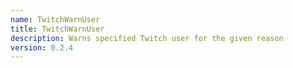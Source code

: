 ```yaml
---
name: TwitchWarnUser
title: TwitchWarnUser
description: Warns specified Twitch user for the given reason
version: 0.2.4
---
```

